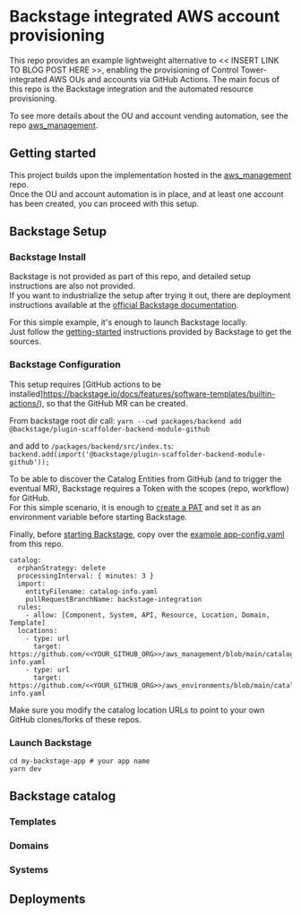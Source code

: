 # Backstage integrated AWS account provisioning
This repo provides an example lightweight alternative to <<  INSERT LINK TO BLOG POST HERE   >>, enabling the provisioning of Control Tower-integrated AWS OUs and accounts via GitHub Actions.
The main focus of this repo is the Backstage integration and the automated resource provisioning.

To see more details about the OU and account vending automation, see the repo [aws_management](https://github.com/tamer84/aws_management).

## Getting started
This project builds upon the implementation hosted in the  [aws_management](https://github.com/tamer84/aws_management) repo.  
Once the OU and account automation is in place, and at least one account has been created, you can proceed with this setup.  

## Backstage Setup
### Backstage Install
Backstage is not provided as part of this repo, and detailed setup instructions are also not provided.  
If you want to industrialize the setup after trying it out, there are deployment instructions available at the [official Backstage documentation](https://backstage.io/docs/deployment/).  

For this simple example, it's enough to launch Backstage locally.  
Just follow the [getting-started](https://backstage.io/docs/getting-started/) instructions provided by Backstage to get the sources.  

### Backstage Configuration
This setup requires [GitHub actions to be installed]https://backstage.io/docs/features/software-templates/builtin-actions/), so that the GitHub MR can be created.  

From backstage root dir call:
`yarn --cwd packages/backend add @backstage/plugin-scaffolder-backend-module-github`

and add to `/packages/backend/src/index.ts`:
`backend.add(import('@backstage/plugin-scaffolder-backend-module-github'));`

To be able to discover the Catalog Entities from GitHub (and to trigger the eventual MR), Backstage requires a Token with the scopes (repo, workflow) for GitHub.  
For this simple scenario, it is enough to [create a PAT](https://docs.github.com/en/authentication/keeping-your-account-and-data-secure/managing-your-personal-access-tokens#creating-a-personal-access-token-classic) and set it as an environment variable before starting Backstage.  

Finally, before [starting Backstage](https://backstage.io/docs/getting-started/#2-run-the-backstage-app), copy over the [example app-config.yaml](.backstage/config/app-config.yaml) from this repo.  
````
catalog:
  orphanStrategy: delete
  processingInterval: { minutes: 3 }
  import:
    entityFilename: catalog-info.yaml
    pullRequestBranchName: backstage-integration
  rules:
    - allow: [Component, System, API, Resource, Location, Domain, Template]
  locations:
    - type: url
      target: https://github.com/<<YOUR_GITHUB_ORG>>/aws_management/blob/main/catalog-info.yaml
    - type: url
      target: https://github.com/<<YOUR_GITHUB_ORG>>/aws_environments/blob/main/catalog-info.yaml
````
Make sure you modify the catalog location URLs to point to your own GitHub clones/forks of these repos.


### Launch Backstage
````
cd my-backstage-app # your app name
yarn dev
````

## Backstage catalog

### Templates

### Domains

### Systems

## Deployments


